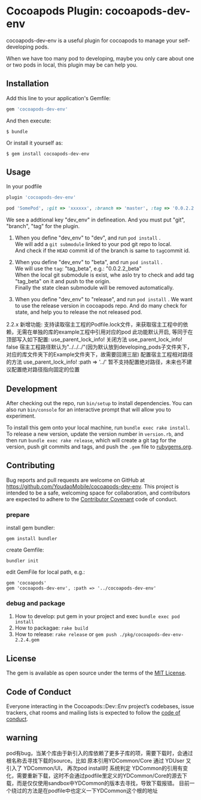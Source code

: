 # Cocoapods Plugin: cocoapods-dev-env

cocoapods-dev-env is a useful plugin for cocoapods to manage your self-developing pods.

When we have too many pod to developing, maybe you only care about one or two pods in local, this plugin may be can help you.

## Installation

Add this line to your application's Gemfile:

```ruby
gem 'cocoapods-dev-env'
```

And then execute:

    $ bundle

Or install it yourself as:

    $ gem install cocoapods-dev-env

## Usage

In your podfile
```ruby
plugin 'cocoapods-dev-env'

pod 'SomePod', :git => 'xxxxxx', :branch => 'master', :tag => '0.0.2.2', :dev_env => 'dev'
```
We see a addtional key "dev_env" in defineation. And you must put "git", "branch", "tag" for the plugin.

1. When you define "dev_env" to "dev", and run ```pod install``` .  
We will add a ```git submodule``` linked to your pod git repo to local.  
And check if the ```HEAD``` commit id of the branch is same to ```tag```commit id.

2. When you define "dev_env" to "beta", and run ```pod install``` .  
We will use the ```tag```: "tag_beta", e.g.: "0.0.2.2_beta"  
When the local git submodule is exist, whe aslo try to check and add tag "tag_beta" on it and push to the origin.  
Finally the state clean submodule will be removed automatically.

3. When you define "dev_env" to "release", and run ```pod install``` . 
We want to use the release version in cocoapods repo. And do many check for state, and help you to release the not released pod.  

2.2.x 新增功能: 支持读取宿主工程的Podfile.lock文件，来获取宿主工程中的依赖，无需在单独的库的example工程中引用对应的pod
        此功能默认开启, 等同于在顶部写入如下配置: use_parent_lock_info!
        关闭方法 use_parent_lock_info! false
        宿主工程路径默认为"../../../"(因为默认放到developing_pods子文件夹下，对应的库文件夹下的Example文件夹下，故需要回溯三层)
        配置宿主工程相对路径的方法 use_parent_lock_info! :path => '../'
        暂不支持配置绝对路径，未来也不建议配置绝对路径指向固定的位置
        


## Development

After checking out the repo, run `bin/setup` to install dependencies. You can also run `bin/console` for an interactive prompt that will allow you to experiment.

To install this gem onto your local machine, run `bundle exec rake install`. To release a new version, update the version number in `version.rb`, and then run `bundle exec rake release`, which will create a git tag for the version, push git commits and tags, and push the `.gem` file to [rubygems.org](https://rubygems.org).

## Contributing

Bug reports and pull requests are welcome on GitHub at https://github.com/YoudaoMobile/cocoapods-dev-env. This project is intended to be a safe, welcoming space for collaboration, and contributors are expected to adhere to the [Contributor Covenant](http://contributor-covenant.org) code of conduct.

### prepare
install gem bundler:  
    
    gem install bundler

create Gemfile:
    
    bundler init

edit GemFile for local path, e.g.:

    gem 'cocoapods'
    gem 'cocoapods-dev-env', :path => '../cocoapods-dev-env'

### debug and package
1. How to develop: put gem in your project and exec `bundle exec pod install`
2. How to packagae: `rake build` 
3. How to release: `rake release` or `gem push ./pkg/cocoapods-dev-env-2.2.4.gem` 


## License

The gem is available as open source under the terms of the [MIT License](https://opensource.org/licenses/MIT).

## Code of Conduct

Everyone interacting in the Cocoapods::Dev::Env project’s codebases, issue trackers, chat rooms and mailing lists is expected to follow the [code of conduct](https://github.com/YoudaoMobile/cocoapods-dev-env/blob/master/CODE_OF_CONDUCT.md).


## warning

pod有bug，当某个库由于新引入的库依赖了更多子库的项，需要下载时，会通过根名称去寻找下载的source。比如 原本引用YDCommon/Core 通过 YDUser 又引入了 YDCommon/UI， 再次pod install时 系统判定 YDCommon的引用有变化，需要重新下载，这时不会通过podfile里定义的YDCommon/Core的源去下载，而是仅仅使用sandbox中YDCommon的版本去寻找，导致下载报错。 目前一个绕过的方法是在podfile中也定义一下YDCommon这个根的地址